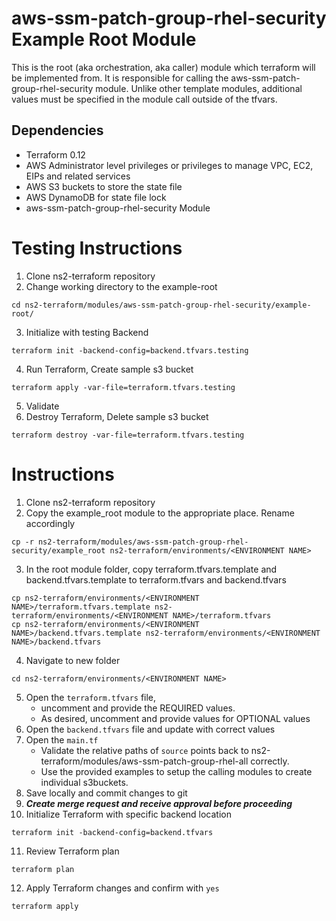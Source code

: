 aws-ssm-patch-group-rhel-security Example Root Module
=====================================================

This is the root (aka orchestration, aka caller) module which terraform will be implemented from.  It is responsible for calling the aws-ssm-patch-group-rhel-security module.  Unlike other template modules, additional values must be specified in the module call outside of the tfvars.

Dependencies
------------

* Terraform 0.12
* AWS Administrator level privileges or privileges to manage VPC, EC2, EIPs and related services
* AWS S3 buckets to store the state file
* AWS DynamoDB for state file lock
* aws-ssm-patch-group-rhel-security Module

Testing Instructions
====================
1. Clone ns2-terraform repository
2. Change working directory to the example-root
```
cd ns2-terraform/modules/aws-ssm-patch-group-rhel-security/example-root/
```

3. Initialize with testing Backend
```
terraform init -backend-config=backend.tfvars.testing
```

4. Run Terraform, Create sample s3 bucket
```
terraform apply -var-file=terraform.tfvars.testing
```

5. Validate
6. Destroy Terraform, Delete sample s3 bucket
```
terraform destroy -var-file=terraform.tfvars.testing
```

Instructions
============
1. Clone ns2-terraform repository
2. Copy the example_root module to the appropriate place. Rename accordingly
```
cp -r ns2-terraform/modules/aws-ssm-patch-group-rhel-security/example_root ns2-terraform/environments/<ENVIRONMENT NAME>
```

3. In the root module folder, copy terraform.tfvars.template and backend.tfvars.template to terraform.tfvars and backend.tfvars
```
cp ns2-terraform/environments/<ENVIRONMENT NAME>/terraform.tfvars.template ns2-terraform/environments/<ENVIRONMENT NAME>/terraform.tfvars
cp ns2-terraform/environments/<ENVIRONMENT NAME>/backend.tfvars.template ns2-terraform/environments/<ENVIRONMENT NAME>/backend.tfvars
```

4. Navigate to new folder
```
cd ns2-terraform/environments/<ENVIRONMENT NAME>
```

5. Open the `terraform.tfvars` file,
   * uncomment and provide the REQUIRED values.
   * As desired, uncomment and provide values for OPTIONAL values
6. Open the `backend.tfvars` file and update with correct values
7. Open the `main.tf`
   * Validate the relative paths of `source` points back to ns2-terraform/modules/aws-ssm-patch-group-rhel-all correctly.
   * Use the provided examples to setup the calling modules to create individual s3buckets.
8. Save locally and commit changes to git
9. ***Create merge request and receive approval before proceeding***
10. Initialize Terraform with specific backend location
```
terraform init -backend-config=backend.tfvars
```

11. Review Terraform plan
```
terraform plan
```

12. Apply Terraform changes and confirm with `yes`
 ```
 terraform apply
 ```
